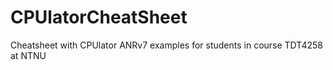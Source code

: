 # CPUlatorCheatSheet

Cheatsheet with CPUlator ANRv7 examples for students in course TDT4258 at NTNU
